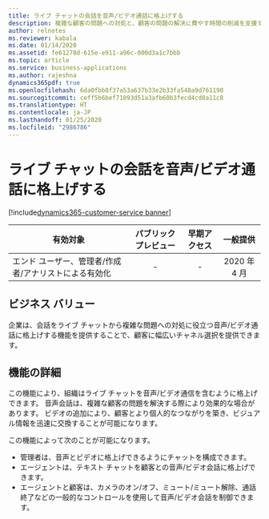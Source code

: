 ```yaml
---
title: ライブ チャットの会話を音声/ビデオ通話に格上げする
description: 複雑な顧客の問題への対処と、顧客の問題の解決に費やす時間の削減を支援するために、ライブ チャットから音声/ビデオ通話への格上げを促進します。
author: relnotes
ms.reviewer: kabala
ms.date: 01/14/2020
ms.assetid: fe61278d-615e-e911-a96c-000d3a1c7bbb
ms.topic: article
ms.service: business-applications
ms.author: rajeshna
dynamics365pdf: true
ms.openlocfilehash: 6da0fbb8f37a53a637b33e2b33fa548a9d761190
ms.sourcegitcommit: ceff5b6bef71093d51a3afb60b3fecd4cd8a11c8
ms.translationtype: HT
ms.contentlocale: ja-JP
ms.lasthandoff: 01/25/2020
ms.locfileid: "2986786"
---
```

# <a name="elevate-live-chat-conversations-to-a-voicevideo-call"></a>ライブ チャットの会話を音声/ビデオ通話に格上げする
[!include[dynamics365-customer-service banner](../includes/dynamics365-customer-service.md)]

| 有効対象    |  パブリック プレビュー | 早期アクセス | 一般提供 | 
| ---------- | :----------: |:----------: |:----------: |
|エンド ユーザー、管理者/作成者/アナリストによる有効化|-|-| 2020 年 4 月|


## <a name="business-value"></a>ビジネス バリュー
<!-- bv start -->
企業は、会話をライブ チャットから複雑な問題への対処に役立つ音声/ビデオ通話に格上げする機能を提供することで、顧客に幅広いチャネル選択を提供できます。
<!-- bv end -->



## <a name="feature-details"></a>機能の詳細
<!--feature detail start -->
この機能により、組織はライブ チャットを音声/ビデオ通信を含むように格上げできます。 音声会話は、複雑な顧客の問題を解決する際により効果的な場合があります。 ビデオの追加により、顧客とより個人的なつながりを築き、ビジュアル情報を迅速に交換することが可能になります。

この機能によって次のことが可能になります。

- 管理者は、音声とビデオに格上げできるようにチャットを構成できます。 
- エージェントは、テキスト チャットを顧客との音声/ビデオ会話に格上げできます。
- エージェントと顧客は、カメラのオン/オフ、ミュート/ミュート解除、通話終了などの一般的なコントロールを使用して音声/ビデオ会話を制御できます。
<!--feature detail end -->









